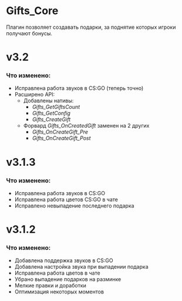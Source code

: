 # Gifts_Core

Плагин позволяет создавать подарки, за поднятие которых игроки получают бонусы.

# v3.2

### Что изменено:
- Исправлена работа звуков в CS:GO (теперь точно)
- Расширено API:
	- Добавлены нативы:
		- *Gifts_GetGiftsCount*
		- *Gifts_GetConfig*
		- *Gifts_CreateGift*
	- Форвард *Gifts_OnCreatedGift* заменен на 2 других
		- *Gifts_OnCreateGift_Pre*
		- *Gifts_OnCreateGift_Post*

# v3.1.3

### Что изменено:
- Исправлена работа звуков в CS:GO
- Исправлена работа цветов CS:GO в чате
- Исправлено невыпадение последнего подарка


# v3.1.2

### Что изменено:
- Добавлена поддержка звуков в CS:GO
- Добавлена настройка звука при выпадении подарка
- Исправлена работа цветов в чате
- Убрано выпадение подарков на разминке
- Мелкие правки и доработки
- Оптимизация некоторых моментов